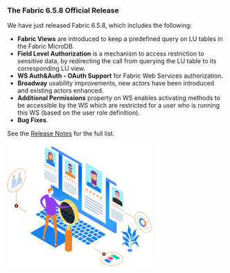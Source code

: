 ### The Fabric 6.5.8 Official Release

We have just released Fabric 6.5.8, which includes the following:
* **Fabric Views** are introduced to keep a predefined query on LU tables in the Fabric MicroDB.
* **Field Level Authorization** is a mechanism to access restriction to sensitive data, by redirecting the call from querying the LU table to its corresponding LU view.
* **WS Auth&Auth - OAuth Support** for Fabric Web Services authorization.
* **Broadway** usability improvements, new actors have been introduced and existing actors enhanced. 
* **Additional Permissions** property on WS enables activating methods to be accessible by the WS which are restricted for a user who is running this WS (based on the user role definition).
* **Bug Fixes**.

See the [Release Notes](https://support.k2view.com/Academy/Release_Notes_And_Upgrade/V6.5/Fabric_Release_Notes_V6.5.8.pdf.html) for the full list.

<img src="images/img5.png" alt="image" style="zoom: 67%;" />
